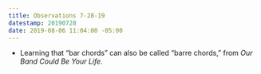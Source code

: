 ```yaml
---
title: Observations 7-28-19
datestamp: 20190728
date: 2019-08-06 11:04:00 -05:00
---
```


- Learning that “bar chords” can also be called “barre chords,” from *Our Band Could Be Your Life*.
